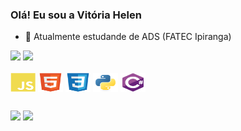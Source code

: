 ### Olá! Eu sou a Vitória Helen 

- 🔭 Atualmente estudande de ADS (FATEC Ipiranga)

<div> 
  <img height="180em" src="https://github-readme-stats.vercel.app/api?username=vitoriahelen-git&show_icons=true&count_private=true&show_icons=true&theme=dark"/>
  <a href://beacons.ai/vitoriahelen-git>
  <!--<img height="180em" src="https://github-readme-stats.vercel.app/api?username=vitoriahelen-git&show_icons=true&theme=dark&include_all_commits=true&count_private=true"/>-->
  <img height="180em" src="https://github-readme-stats.vercel.app/api/top-langs/?username=vitoriahelen-git&layout=compact&langs_count=16&theme=dark"/>
  

<div style="display: inline_block"><br>
  <img align="center" alt="Vih-Js" height="30" width="40" src="https://raw.githubusercontent.com/devicons/devicon/master/icons/javascript/javascript-plain.svg">
  <img align="center" alt="Vih-HTML" height="30" width="40" src="https://raw.githubusercontent.com/devicons/devicon/master/icons/html5/html5-original.svg">
  <img align="center" alt="Vih-CSS" height="30" width="40" src="https://raw.githubusercontent.com/devicons/devicon/master/icons/css3/css3-original.svg">
  <img align="center" alt="Vih-Python" height="30" width="40" src="https://raw.githubusercontent.com/devicons/devicon/master/icons/python/python-original.svg">
  <img align="center" alt="Vih-Csharp" height="30" width="40" src="https://raw.githubusercontent.com/devicons/devicon/master/icons/csharp/csharp-original.svg">
</div>
  
  ##
 
<div> 
  <a href = "vitoriahellen3004@gmail.com"><img src="https://img.shields.io/badge/-Gmail-%23333?style=for-the-badge&logo=gmail&logoColor=white(https://img.shields.io/badge/Gmail-D14836?style=for-the-badge&logo=gmail&logoColor=White)" target="_blank"></a>
  <a href="https://www.linkedin.com/in/vitoria-helen-94a18024a/" target="_blank"><img src="https://img.shields.io/badge/-LinkedIn-%230077B5?style=for-the-badge&logo=linkedin&logoColor=white" target="_blank"></a>  
</div>
